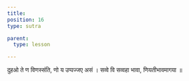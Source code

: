 ```yaml
---
title: 
position: 16
type: sutra

parent:
  type: lesson

---
```


दुहओ ते ण विणस्संति, णो य उप्पज्जए असं ।
सव्वे वि सव्वहा भावा, णियतीभावमागया ॥